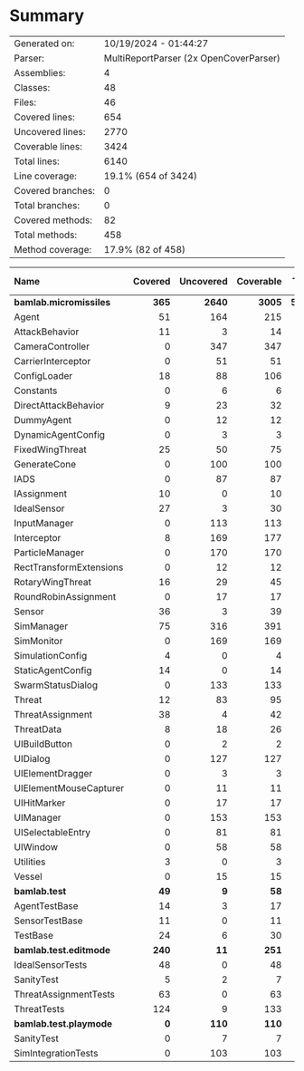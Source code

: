 ﻿# Summary
|||
|:---|:---|
| Generated on: | 10/19/2024 - 01:44:27 |
| Parser: | MultiReportParser (2x OpenCoverParser) |
| Assemblies: | 4 |
| Classes: | 48 |
| Files: | 46 |
| Covered lines: | 654 |
| Uncovered lines: | 2770 |
| Coverable lines: | 3424 |
| Total lines: | 6140 |
| Line coverage: | 19.1% (654 of 3424) |
| Covered branches: | 0 |
| Total branches: | 0 |
| Covered methods: | 82 |
| Total methods: | 458 |
| Method coverage: | 17.9% (82 of 458) |

|**Name**|**Covered**|**Uncovered**|**Coverable**|**Total**|**Line coverage**|**Covered**|**Total**|**Branch coverage**|**Covered**|**Total**|**Method coverage**|
|:---|---:|---:|---:|---:|---:|---:|---:|---:|---:|---:|---:|
|**bamlab.micromissiles**|**365**|**2640**|**3005**|**5700**|**12.1%**|**0**|**0**|****|**56**|**418**|**13.3%**|
|Agent|51|164|215|365|23.7%|0|0||13|40|32.5%|
|AttackBehavior|11|3|14|51|78.5%|0|0||2|3|66.6%|
|CameraController|0|347|347|643|0%|0|0||0|36|0%|
|CarrierInterceptor|0|51|51|80|0%|0|0||0|7|0%|
|ConfigLoader|18|88|106|153|16.9%|0|0||2|13|15.3%|
|Constants|0|6|6|17|0%|0|0||0|2|0%|
|DirectAttackBehavior|9|23|32|74|28.1%|0|0||1|2|50%|
|DummyAgent|0|12|12|365|0%|0|0||0|5|0%|
|DynamicAgentConfig|0|3|3|132|0%|0|0||0|1|0%|
|FixedWingThreat|25|50|75|142|33.3%|0|0||2|9|22.2%|
|GenerateCone|0|100|100|144|0%|0|0||0|9|0%|
|IADS|0|87|87|143|0%|0|0||0|17|0%|
|IAssignment|10|0|10|42|100%|0|0||3|3|100%|
|IdealSensor|27|3|30|54|90%|0|0||4|5|80%|
|InputManager|0|113|113|156|0%|0|0||0|11|0%|
|Interceptor|8|169|177|281|4.5%|0|0||2|18|11.1%|
|ParticleManager|0|170|170|245|0%|0|0||0|24|0%|
|RectTransformExtensions|0|12|12|18|0%|0|0||0|4|0%|
|RotaryWingThreat|16|29|45|80|35.5%|0|0||1|8|12.5%|
|RoundRobinAssignment|0|17|17|44|0%|0|0||0|2|0%|
|Sensor|36|3|39|147|92.3%|0|0||2|3|66.6%|
|SimManager|75|316|391|613|19.1%|0|0||7|47|14.8%|
|SimMonitor|0|169|169|255|0%|0|0||0|20|0%|
|SimulationConfig|4|0|4|132|100%|0|0||1|1|100%|
|StaticAgentConfig|14|0|14|63|100%|0|0||5|5|100%|
|SwarmStatusDialog|0|133|133|167|0%|0|0||0|16|0%|
|Threat|12|83|95|173|12.6%|0|0||3|10|30%|
|ThreatAssignment|38|4|42|79|90.4%|0|0||5|5|100%|
|ThreatData|8|18|26|49|30.7%|0|0||2|5|40%|
|UIBuildButton|0|2|2|11|0%|0|0||0|2|0%|
|UIDialog|0|127|127|217|0%|0|0||0|18|0%|
|UIElementDragger|0|3|3|12|0%|0|0||0|1|0%|
|UIElementMouseCapturer|0|11|11|20|0%|0|0||0|3|0%|
|UIHitMarker|0|17|17|29|0%|0|0||0|4|0%|
|UIManager|0|153|153|230|0%|0|0||0|29|0%|
|UISelectableEntry|0|81|81|138|0%|0|0||0|15|0%|
|UIWindow|0|58|58|100|0%|0|0||0|9|0%|
|Utilities|3|0|3|9|100%|0|0||1|1|100%|
|Vessel|0|15|15|27|0%|0|0||0|5|0%|
|**bamlab.test**|**49**|**9**|**58**|**104**|**84.4%**|**0**|**0**|****|**10**|**12**|**83.3%**|
|AgentTestBase|14|3|17|34|82.3%|0|0||3|4|75%|
|SensorTestBase|11|0|11|26|100%|0|0||2|2|100%|
|TestBase|24|6|30|44|80%|0|0||5|6|83.3%|
|**bamlab.test.editmode**|**240**|**11**|**251**|**559**|**95.6%**|**0**|**0**|****|**16**|**18**|**88.8%**|
|IdealSensorTests|48|0|48|82|100%|0|0||3|3|100%|
|SanityTest|5|2|7|22|71.4%|0|0||2|2|100%|
|ThreatAssignmentTests|63|0|63|141|100%|0|0||2|2|100%|
|ThreatTests|124|9|133|314|93.2%|0|0||9|11|81.8%|
|**bamlab.test.playmode**|**0**|**110**|**110**|**274**|**0%**|**0**|**0**|****|**0**|**10**|**0%**|
|SanityTest|0|7|7|24|0%|0|0||0|1|0%|
|SimIntegrationTests|0|103|103|250|0%|0|0||0|9|0%|
